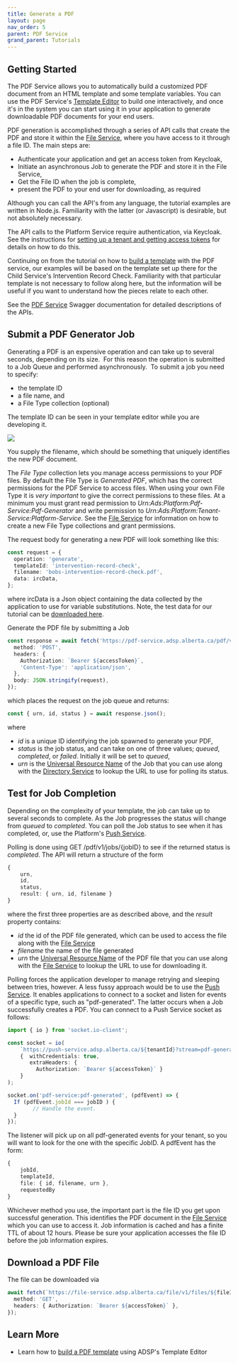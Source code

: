 ```yaml
---
title: Generate a PDF
layout: page
nav_order: 5
parent: PDF Service
grand_parent: Tutorials
---
```


## Getting Started

The PDF Service allows you to automatically build a customized PDF document from an HTML template and some template variables. You can use the PDF Service's [Template Editor](/adsp-monorepo/templates/pdf/building-a-template.html) to build one interactively, and once it's in the system you can start using it in your application to generate downloadable PDF documents for your end users.

PDF generation is accomplished through a series of API calls that create the PDF and store it within the [File Service](/adsp-monorepo/services/file-service.html), where you have access to it through a file ID. The main steps are:

- Authenticate your application and get an access token from Keycloak,
- Initiate an asynchronous Job to generate the PDF and store it in the File Service,
- Get the File ID when the job is complete,
- present the PDF to your end user for downloading, as required

Although you can call the API's from any language, the tutorial examples are written in Node.js. Familiarity with the latter (or Javascript) is desirable, but not absolutely necessary.

The API calls to the Platform Service require authentication, via Keycloak. See the instructions for [setting up a tenant and getting access tokens](/adsp-monorepo/tutorials/access-service/introduction.html) for details on how to do this.

Continuing on from the tutorial on how to [build a template](/adsp-monorepo/tutorials/building-a-template.html) with the PDF service, our examples will be based on the template set up there for the Child Service's Intervention Record Check. Familiarity with that particular template is not necessary to follow along here, but the information will be useful if you want to understand how the pieces relate to each other.

See the [PDF Service](https://api.adsp-dev.gov.ab.ca/autotest/?urls.primaryName=PDF%20service) Swagger documentation for detailed descriptions of the APIs.

## Submit a PDF Generator Job

Generating a PDF is an expensive operation and can take up to several seconds, depending on its size.  For this reason the operation is submitted to a Job Queue and performed asynchronously.  To submit a job you need to specify:

- the template ID
- a file name, and
- a File Type collection (optional)

The template ID can be seen in your template editor while you are developing it.

![](/adsp-monorepo/assets/pdf/templateId.png)

You supply the filename, which should be something that uniquely identifies the new PDF document.

The _File Type_ collection lets you manage access permissions to your PDF files. By default the File Type is _Generated PDF_, which has the correct permissions for the PDF Service to access files. When using your own File Type it is _very important_ to give the correct permissions to these files. At a minimum you must grant read permission to _Urn:Ads:Platform:Pdf-Service:Pdf-Generator_ and write permission to _Urn:Ads:Platform:Tenant-Service:Platform-Service_. See the [File Service](/adsp-monorepo/services/file-service.html) for information on how to create a new File Type collections and grant permissions.

The request body for generating a new PDF will look something like this:

```typescript
const request = {
  operation: 'generate',
  templateId: 'intervention-record-check',
  filename: 'bobs-intervention-record-check.pdf',
  data: ircData,
};
```

where ircData is a Json object containing the data collected by the application to use for variable substitutions. Note, the test data for our tutorial can be
<a href="/adsp-monorepo/assets/pdf/test_data.json" download>downloaded here</a>.

Generate the PDF file by submitting a Job

```typescript
const response = await fetch('https://pdf-service.adsp.alberta.ca/pdf/v1/jobs', {
  method: 'POST',
  headers: {
    Authorization: `Bearer ${accessToken}`,
    'Content-Type': 'application/json',
  },
  body: JSON.stringify(request),
});
```

which places the request on the job queue and returns:

```typescript
const { urn, id, status } = await response.json();
```

where

- _id_ is a unique ID identifying the job spawned to generate your PDF,
- _status_ is the job status, and can take on one of three values; _queued_, _completed_, or _failed_. Initially it will be set to _queued_,
- _urn_ is the [Universal Resource Name](https://en.wikipedia.org/wiki/Uniform_Resource_Name) of the Job that you can use along with the [Directory Service](/adsp-monorepo/services/directory-service.html) to lookup the URL to use for polling its status.

## Test for Job Completion

Depending on the complexity of your template, the job can take up to several seconds to complete. As the Job progresses the status will change from _queued_ to _completed_. You can poll the Job status to see when it has completed, or, use the Platform's [Push Service](/adsp-monorepo/services/push-service.html).

Polling is done using GET /pdf/v1/jobs/{jobID} to see if the returned status is _completed_. The API will return a structure of the form

```typescript
{
    urn,
    id,
    status,
    result: { urn, id, filename }
}
```

where the first three properties are as described above, and the _result_ property contains:

- _id_ the id of the PDF file generated, which can be used to access the file along with the [File Service](/adsp-monorepo/services/file-service.html)
- _filename_ the name of the file generated
- _urn_ the [Universal Resource Name](https://en.wikipedia.org/wiki/Uniform_Resource_Name) of the PDF file that you can use along with the [File Service](/adsp-monorepo/services/directory-service.html) to lookup the URL to use for downloading it.

Polling forces the application developer to manage retrying and sleeping between tries, however. A less fussy approach would be to use the [Push Service](/adsp-monorepo/services/push-service.html). It enables applications to connect to a socket and listen for events of a specific type, such as "pdf-generated". The latter occurs when a Job successfully creates a PDF. You can connect to a Push Service socket as follows:

```typescript
import { io } from 'socket.io-client';

const socket = io(
    `https://push-service.adsp.alberta.ca/${tenantId}?stream=pdf-generation-updates`,
    {  withCredentials: true,
       extraHeaders: {
         Authorization: `Bearer ${accessToken}` }
    }
);

socket.on('pdf-service:pdf-generated', (pdfEvent) => {
  If (pdfEvent.jobId === jobID ) {
        // Handle the event.
  }
});
```

The listener will pick up on all pdf-generated events for your tenant, so you will want to look for the one with the specific JobID. A pdfEvent has the form:

```typescript
{
    jobId,
    templateId,
    file: { id, filename, urn },
    requestedBy
}
```

Whichever method you use, the important part is the file ID you get upon successful generation. This identifies the PDF document in the [File Service](/adsp-monorepo/services/file-service.html) which you can use to access it. Job information is cached and has a finite TTL of about 12 hours. Please be sure your application accesses the file ID before the job information expires.

## Download a PDF File

The file can be downloaded via

```typescript
await fetch(`https://file-service.adsp.alberta.ca/file/v1/files/${fileID}/download`, {
  method: 'GET',
  headers: { Authorization: `Bearer ${accessToken}` },
});
```

## Learn More

- Learn how to [build a PDF template](/adsp-monorepo/tutorials/pdf-service/building-a-template.html) using ADSP's Template Editor
